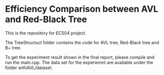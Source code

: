 # Efficiency Comparison between AVL and Red-Black Tree

This is the repository for EC504 project.

The TreeStructuct folder contains the code for AVL tree, Red-Black tree and B+ tree.

To get the experiment result shown in the final report, please compile and run the main.cpp. The data set for the experiemnt are available under the folder withAVL/dataset.
